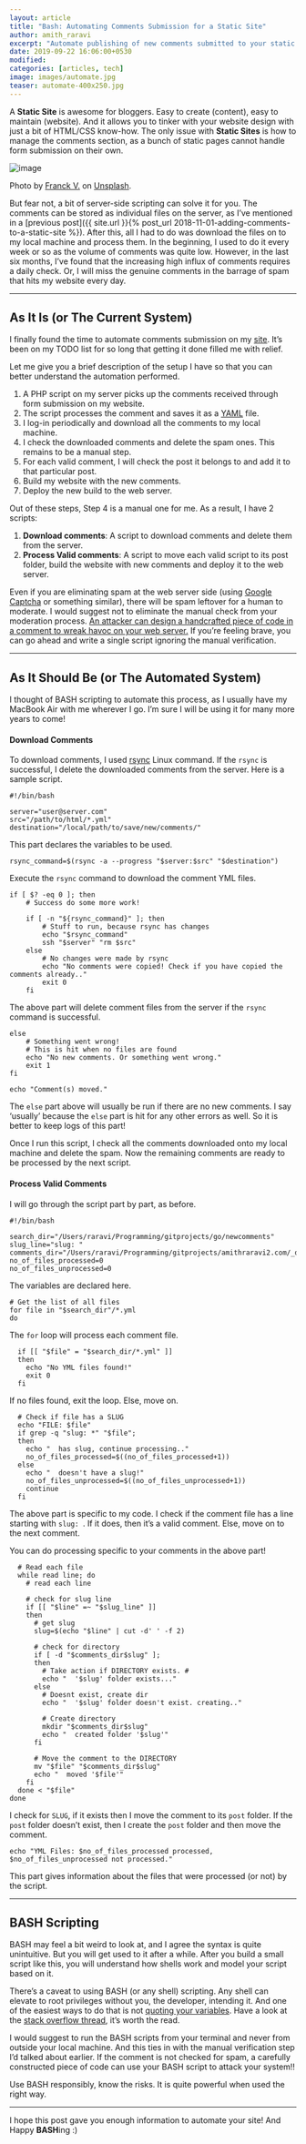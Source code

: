 ```yaml
---
layout: article
title: "Bash: Automating Comments Submission for a Static Site"
author: amith_raravi
excerpt: "Automate publishing of new comments submitted to your static site."
date: 2019-09-22 16:06:00+0530
modified:
categories: [articles, tech]
image: images/automate.jpg
teaser: automate-400x250.jpg
---
```


A **Static Site** is awesome for bloggers. Easy to create (content), easy to maintain (website). And it allows you to tinker with your website design with just a bit of HTML/CSS know-how. The only issue with **Static Sites** is how to manage the comments section, as a bunch of static pages cannot handle form submission on their own.

![image](/images/automate.jpg)
<figcaption>Photo by <a href="https://unsplash.com/@franckinjapan">Franck V.</a> on  <a href="https://unsplash.com/s/photos/automation">Unsplash</a>.</figcaption>

But fear not, a bit of server-side scripting can solve it for you. The comments can be stored as individual files on the server, as I’ve mentioned in a [previous post]({{ site.url }}{% post_url 2018-11-01-adding-comments-to-a-static-site %}). After this, all I had to do was download the files on to my local machine and process them. In the beginning, I used to do it every week or so as the volume of comments was quite low. However, in the last six months, I’ve found that the increasing high influx of comments requires a daily check. Or, I will miss the genuine comments in the barrage of spam that hits my website every day.

---

## As It Is (or The Current System)

I finally found the time to automate comments submission on my [site](https://www.amithraravi.com). It’s been on my TODO list for so long that getting it done filled me with relief.

Let me give you a brief description of the setup I have so that you can better understand the automation performed.
1. A PHP script on my server picks up the comments received through form submission on my website.
2. The script processes the comment and saves it as a [YAML](https://yaml.org) file.
3. I log-in periodically and download all the comments to my local machine.
4. I check the downloaded comments and delete the spam ones. This remains to be a manual step.
5. For each valid comment, I will check the post it belongs to and add it to that particular post.
6. Build my website with the new comments.
7. Deploy the new build to the web server.

Out of these steps, Step 4 is a manual one for me. As a result, I have 2 scripts:
1. **Download comments**: A script to download comments and delete them from the server.
2. **Process Valid comments**: A script to move each valid script to its post folder, build the website with new comments and deploy it to the web server.

Even if you are eliminating spam at the web server side (using [Google Captcha](https://www.google.com/recaptcha/intro/v3.html) or something similar), there will be spam leftover for a human to moderate. I would suggest not to eliminate the manual check from your moderation process. <u>An attacker can design a handcrafted piece of code in a comment to wreak havoc on your web server.</u> If you’re feeling brave, you can go ahead and write a single script ignoring the manual verification.

---

## As It Should Be (or The Automated System)

I thought of BASH scripting to automate this process, as I usually have my MacBook Air with me wherever I go. I’m sure I will be using it for many more years to come!

#### Download Comments

To download comments, I used [rsync](https://linux.die.net/man/1/rsync) Linux command. If the `rsync` is successful, I delete the downloaded comments from the server. Here is a sample script.

```shell
#!/bin/bash

server="user@server.com"
src="/path/to/html/*.yml"
destination="/local/path/to/save/new/comments/"
```

This part declares the variables to be used.

```shell
rsync_command=$(rsync -a --progress "$server:$src" "$destination")
```

Execute the `rsync` command to download the comment YML files.

```shell
if [ $? -eq 0 ]; then
    # Success do some more work!

    if [ -n "${rsync_command}" ]; then
        # Stuff to run, because rsync has changes
        echo "$rsync_command"
        ssh "$server" "rm $src"
    else
        # No changes were made by rsync
        echo "No comments were copied! Check if you have copied the comments already.."
        exit 0
    fi
```

The above part will delete comment files from the server if the `rsync` command is successful.

```shell
else
    # Something went wrong!
    # This is hit when no files are found
    echo "No new comments. Or something went wrong."
    exit 1
fi

echo "Comment(s) moved."
```

The `else` part above will usually be run if there are no new comments. I say ‘usually’ because the `else` part is hit for any other errors as well. So it is better to keep logs of this part!

Once I run this script, I check all the comments downloaded onto my local machine and delete the spam. Now the remaining comments are ready to be processed by the next script.

#### Process Valid Comments

I will go through the script part by part, as before.

```shell
#!/bin/bash

search_dir="/Users/raravi/Programming/gitprojects/go/newcomments"
slug_line="slug: "
comments_dir="/Users/raravi/Programming/gitprojects/amithraravi2.com/_data/comments/"
no_of_files_processed=0
no_of_files_unprocessed=0
```

The variables are declared here.

```shell
# Get the list of all files
for file in "$search_dir"/*.yml
do
```

The `for` loop will process each comment file.

```shell
  if [[ "$file" = "$search_dir/*.yml" ]]
  then
    echo "No YML files found!"
    exit 0
  fi
```

If no files found, exit the loop. Else, move on.

```shell
  # Check if file has a SLUG
  echo "FILE: $file"
  if grep -q "slug: *" "$file";
  then
    echo "  has slug, continue processing.."
    no_of_files_processed=$((no_of_files_processed+1))
  else
    echo "  doesn't have a slug!"
    no_of_files_unprocessed=$((no_of_files_unprocessed+1))
    continue
  fi
```

The above part is specific to my code. I check if the comment file has a line starting with `slug: `. If it does, then it’s a valid comment. Else, move on to the next comment.

You can do processing specific to your comments in the above part!

```shell
  # Read each file
  while read line; do
    # read each line

    # check for slug line
    if [[ "$line" =~ "$slug_line" ]]
    then
      # get slug
      slug=$(echo "$line" | cut -d' ' -f 2)

      # check for directory
      if [ -d "$comments_dir$slug" ];
      then
        # Take action if DIRECTORY exists. #
        echo "  '$slug' folder exists..."
      else
        # Doesnt exist, create dir
        echo "  '$slug' folder doesn't exist. creating.."

        # Create directory
        mkdir "$comments_dir$slug"
        echo "  created folder '$slug'"
      fi

      # Move the comment to the DIRECTORY
      mv "$file" "$comments_dir$slug"
      echo "  moved '$file'"
    fi
  done < "$file"
done
```

I check for `SLUG`, if it exists then I move the comment to its `post` folder. If the `post` folder doesn’t exist, then I create the `post` folder and then move the comment.

```shell
echo "YML Files: $no_of_files_processed processed, $no_of_files_unprocessed not processed."
```

This part gives information about the files that were processed (or not) by the script.

---

## BASH Scripting

BASH may feel a bit weird to look at, and I agree the syntax is quite unintuitive. But you will get used to it after a while. After you build a small script like this, you will understand how shells work and model your script based on it.

There’s a caveat to using BASH (or any shell) scripting. Any shell can elevate to root privileges without you, the developer, intending it. And one of the easiest ways to do that is not [quoting your variables](https://www.tldp.org/LDP/abs/html/quotingvar.html). Have a look at the [stack overflow thread](https://unix.stackexchange.com/questions/171346/security-implications-of-forgetting-to-quote-a-variable-in-bash-posix-shells), it’s worth the read.

I would suggest to run the BASH scripts from your terminal and never from outside your local machine. And this ties in with the manual verification step I’d talked about earlier. If the comment is not checked for spam, a carefully constructed piece of code can use your BASH script to attack your system!!

Use BASH responsibly, know the risks. It is quite powerful when used the right way.

---

I hope this post gave you enough information to automate your site! And Happy **BASH**ing :)
